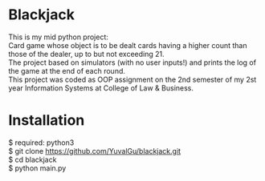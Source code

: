# Blackjack
This is my mid python project:<br />
Card game whose object is to be dealt cards having a higher count than those of the dealer, up to but not exceeding 21.<br />
The project based on simulators (with no user inputs!) and prints the log of the game at the end of each round.<br />
This project was coded as OOP assignment on the 2nd semester of my 2st year Information Systems at College of Law & Business.<br />

# Installation
$ required: python3 <br />
$ git clone https://github.com/YuvalGu/blackjack.git <br />
$ cd blackjack<br />
$ python main.py<br />

